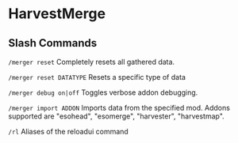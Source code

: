 HarvestMerge
============

## Slash Commands
```/merger reset```
Completely resets all gathered data.

```/merger reset DATATYPE```
Resets a specific type of data

```/merger debug on|off```
Toggles verbose addon debugging.

```/merger import ADDON```
Imports data from the specified mod.  Addons supported are "esohead", "esomerge", "harvester", "harvestmap".

```/rl```
Aliases of the reloadui command
